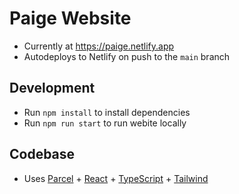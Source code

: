 # Paige Website

- Currently at https://paige.netlify.app
- Autodeploys to Netlify on push to the `main` branch

## Development

- Run `npm install` to install dependencies
- Run `npm run start` to run webite locally

## Codebase

- Uses [Parcel](https://parceljs.org) + [React](https://reactjs.org) + [TypeScript](https://www.typescriptlang.org) + [Tailwind](https://tailwindcss.com)

